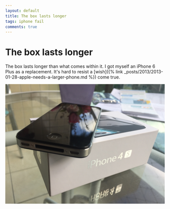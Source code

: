 ```yaml
---
layout: default
title: The box lasts longer
tags: iphone fail
comments: true
---
```

# The box lasts longer

The box lasts longer than what comes within it. I got myself an iPhone 6 Plus as a replacement. It's hard to resist a [wish]({% link _posts/2013/2013-01-28-apple-needs-a-larger-phone.md %}) come true.

![iPhone 4S Box](/assets/img/iphone-4s-box.jpg)
